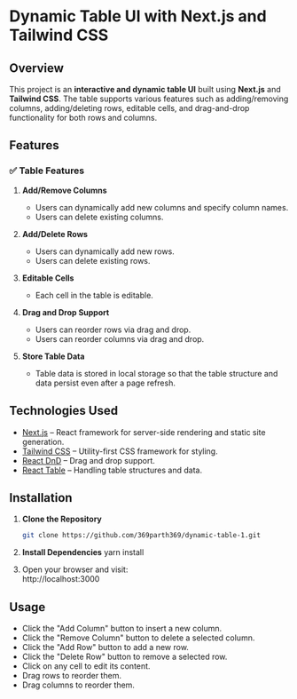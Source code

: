 # Dynamic Table UI with Next.js and Tailwind CSS

## Overview
This project is an **interactive and dynamic table UI** built using **Next.js** and **Tailwind CSS**. The table supports various features such as adding/removing columns, adding/deleting rows, editable cells, and drag-and-drop functionality for both rows and columns.

## Features
### ✅ **Table Features**
1. **Add/Remove Columns**
   - Users can dynamically add new columns and specify column names.
   - Users can delete existing columns.
   
2. **Add/Delete Rows**
   - Users can dynamically add new rows.
   - Users can delete existing rows.
   
3. **Editable Cells**
   - Each cell in the table is editable.
   
4. **Drag and Drop Support**
   - Users can reorder rows via drag and drop.
   - Users can reorder columns via drag and drop.
  
5. **Store Table Data**
   - Table data is stored in local storage so that the table structure and data persist even after a page refresh.
  
     
## Technologies Used
- [Next.js](https://nextjs.org/) – React framework for server-side rendering and static site generation.
- [Tailwind CSS](https://tailwindcss.com/) – Utility-first CSS framework for styling.
- [React DnD](https://react-dnd.github.io/react-dnd/about) – Drag and drop support.
- [React Table](https://react-table.tanstack.com/) – Handling table structures and data.

## Installation

1. **Clone the Repository**
   ```sh
   git clone https://github.com/369parth369/dynamic-table-1.git
   ```

2. **Install Dependencies**
   yarn install
   
4. Open your browser and visit:  
http://localhost:3000

## Usage
- Click the "Add Column" button to insert a new column.
- Click the "Remove Column" button to delete a selected column.
- Click the "Add Row" button to add a new row.
- Click the "Delete Row" button to remove a selected row.
- Click on any cell to edit its content.
- Drag rows to reorder them.
- Drag columns to reorder them.




